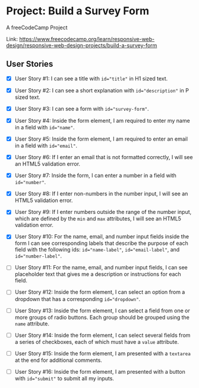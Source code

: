 # Project: Build a Survey Form

A freeCodeCamp Project

Link: https://www.freecodecamp.org/learn/responsive-web-design/responsive-web-design-projects/build-a-survey-form

## User Stories
- [x]  User Story #1: I can see a title with `id="title"` in H1 sized text.

- [x]  User Story #2: I can see a short explanation with `id="description"` in P sized text.

- [x]  User Story #3: I can see a form with `id="survey-form"`.

- [x]  User Story #4: Inside the form element, I am required to enter my name in a field with `id="name"`.

- [x]  User Story #5: Inside the form element, I am required to enter an email in a field with `id="email"`.

- [x]  User Story #6: If I enter an email that is not formatted correctly, I will see an HTML5 validation error.

- [x]  User Story #7: Inside the form, I can enter a number in a field with `id="number"`.

- [x]  User Story #8: If I enter non-numbers in the number input, I will see an HTML5 validation error.

- [x]  User Story #9: If I enter numbers outside the range of the number input, which are defined by the `min` and `max` attributes, I will see an HTML5 validation error.

- [x]  User Story #10: For the name, email, and number input fields inside the form I can see corresponding labels that describe the purpose of each field with the following ids: `id="name-label"`, `id="email-label"`, and `id="number-label"`.

- [ ]  User Story #11: For the name, email, and number input fields, I can see placeholder text that gives me a description or instructions for each field.

- [ ]  User Story #12: Inside the form element, I can select an option from a dropdown that has a corresponding `id="dropdown"`.

- [ ]  User Story #13: Inside the form element, I can select a field from one or more groups of radio buttons. Each group should be grouped using the `name` attribute.

- [ ]  User Story #14: Inside the form element, I can select several fields from a series of checkboxes, each of which must have a `value` attribute.

- [ ]  User Story #15: Inside the form element, I am presented with a `textarea` at the end for additional comments.

- [ ]  User Story #16: Inside the form element, I am presented with a button with `id="submit"` to submit all my inputs.